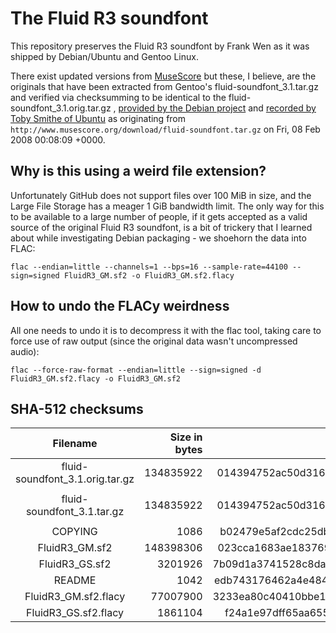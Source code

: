 # The Fluid R3 soundfont
This repository preserves the Fluid R3 soundfont by Frank Wen as it was
shipped by Debian/Ubuntu and Gentoo Linux.

There exist updated versions from [MuseScore](https://musescore.org) but these,
I believe, are the originals that have been extracted from Gentoo's
fluid-soundfont_3.1.tar.gz and verified via checksumming to be identical to the
fluid-soundfont_3.1.orig.tar.gz ,
[provided by the Debian project](https://packages.debian.org/sid/fluid-soundfont-gm)
and [recorded by Toby Smithe of Ubuntu](https://metadata.ftp-master.debian.org/changelogs//main/f/fluid-soundfont/fluid-soundfont_3.1-5.2_copyright)
as originating from `http://www.musescore.org/download/fluid-soundfont.tar.gz` on Fri, 08 Feb 2008 00:08:09 +0000.

## Why is this using a weird file extension?
Unfortunately GitHub does not support files over 100 MiB in size, and the Large
File Storage has a meager 1 GiB bandwidth limit. The only way for this to be
available to a large number of people, if it gets accepted as a valid source
of the original Fluid R3 soundfont, is a bit of trickery that I learned about
while investigating Debian packaging - we shoehorn the data into FLAC:

`flac --endian=little --channels=1 --bps=16 --sample-rate=44100 --sign=signed FluidR3_GM.sf2 -o FluidR3_GM.sf2.flacy`

## How to undo the FLACy weirdness
All one needs to undo it is to decompress it with the flac tool, taking care to
force use of raw output (since the original data wasn't uncompressed audio):

`flac --force-raw-format --endian=little --sign=signed -d FluidR3_GM.sf2.flacy -o FluidR3_GM.sf2`

## SHA-512 checksums
|Filename                       |Size in bytes|SHA-512|Description|
|:-----------------------------:|------------:|:-----:|:---------:|
|fluid-soundfont_3.1.orig.tar.gz|    134835922|014394752ac50d3162c87903d9dd6b38d199ddfab10e2dea3b2a96d02ddcb876a792cc20bc0e83be5ac15eb0c7e261612eedcd792a3f0ff85a7d032a7dd24f29|Original source file from Debian/Ubuntu|
|fluid-soundfont_3.1.tar.gz     |    134835922|014394752ac50d3162c87903d9dd6b38d199ddfab10e2dea3b2a96d02ddcb876a792cc20bc0e83be5ac15eb0c7e261612eedcd792a3f0ff85a7d032a7dd24f29|Gentoo's version obtained from `http://prereleases.musescore.org/soundfont/fluid-soundfont_3.1.tar.gz`|
|COPYING                        |         1086|b02479e5af2cdc25dbf3f5f1057b58b1468ce8218cd76e575252e72c8be7dea1dcee1b60ce60f0516b9cf3c467901631ee80b2df844acddc3c3a0b16df578248|19 feb  2008|
|FluidR3_GM.sf2                 |    148398306|023cca1683ae18376999ae8121fbfbd134f345b6539e32b2eaa91929e23695785798e9983aaa1bb1e2c88587c8d5b172e4a041b505fff3fbd8bd17314cb8c4e3|24 feb  2008|
|FluidR3_GS.sf2                 |      3201926|7b09d1a3741528c8dab77d74ecd424325c4db9e32b9a8a3a1b018f600aee871d0c6e56b3b098ee58312b40809c78d3e85876d42e1f5c7d5f10857ebae5ad6967|24 feb  2008|
|README                         |         1042|edb743176462a4e48456421c40a065d58ba04576b087969304956f49a3045a6812d2b7d5802ffc69ef800406b481268d0d61bbcf49322dc0ba61d77ed7121f5f|20 feb  2008|
|FluidR3_GM.sf2.flacy |    77007900|3233ea80c40410bbe1318c1a08e993821dd9d8ebc4fdd5449e117c61dcb288b2ba28552312537ee8cb941c451d1935eb4d805aa342f5d139d934dfe9a284acb9|flac compressed GM variant|
|FluidR3_GS.sf2.flacy |     1861104|f24a1e97dff65aa6553913c076a8af17ddb484ff4de8dd5ede036fd9f9bee46d37e87809de4a1ab0423eff6dab82a8a02b56ae04dd4577ed78aab58cca866519|flac compressed GS variant|

